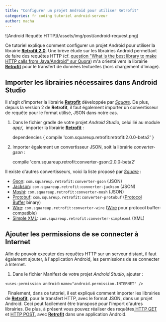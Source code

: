 ```yaml
---
title: "Configurer un projet Android pour utiliser Retrofit"
categories: fr coding tutoriel android-serveur
author: macha
---
```


<div class="text-center lead" markdown="1">
  ![Android Requête HTTP](/assets/img/post/android-request.png)
</div>

Ce tutoriel explique comment configurer un projet Android pour utiliser la
librairie [**Retrofit 2.0**](http://square.github.io/retrofit/). Une brève étude
sur les librairies Android permettant de faire des requêtes HTTP (cf.
[question "What is the best library to make HTTP calls from Java/Android" sur Quora](https://www.quora.com/What-is-the-best-library-to-make-HTTP-calls-from-Java-Android))
m'a orienté vers la librairie [**Retrofit**](http://square.github.io/retrofit/)
pour le transfert de données textuelles (hors chargement d'image).

<!--more-->

## Importer les librairies nécessaires dans Android Studio

Il s'agit d'importer la librairie [**Retrofit**](http://square.github.io/retrofit/) développée par [_Square_](http://square.github.io). De plus, depuis la version 2 de **Retrofit**, il faut également importer un convertisseur de requête pour le format utilisé, JSON dans notre cas.

  1. Dans le fichier gradle de votre projet _Android Studio_, celui lié au module _app/_,  importer la librairie [**Retrofit**](http://square.github.io/retrofit/) :

        dependencies {
    compile 'com.squareup.retrofit:retrofit:2.0.0-beta2'
    }

  2. Importer également un convertisseur JSON, soit la librairie _converter-gson_ :

        compile 'com.squareup.retrofit:converter-gson:2.0.0-beta2'

Il existe d'autres convertisseurs, voici la liste proposé par [_Square_](http://square.github.io) :

  * [Gson](https://github.com/google/gson): `com.squareup.retrofit:converter-gson` (JSON)
  * [Jackson](http://wiki.fasterxml.com/JacksonHome): `com.squareup.retrofit:converter-jackson` (JSON)
  * [Moshi](https://github.com/square/moshi/): `com.squareup.retrofit:converter-mosh` (JSON)
  * [Protobuf](https://developers.google.com/protocol-buffers/): `com.squareup.retrofit:converter-protobuf` ([Protocol Buffer](https://developers.google.com/protocol-buffers/) binary)
  * [Wire](https://github.com/square/wire): `com.squareup.retrofit:converter-wire` ([Wire](https://github.com/square/wire) pour protocol buffer-compatible)
  * [Simple XML](http://simple.sourceforge.net/): `com.squareup.retrofit:converter-simplexml` (XML)
 
## Ajouter les permissions de se connecter à Internet

Afin de pouvoir executer des requêtes HTTP sur un serveur distant, il faut également ajouter, à l'application Android, les permissions de se connecter à Internet.

  1. Dans le fichier Manifest de votre projet _Android Studio_, ajouter :


    <uses-permission android:name="android.permission.INTERNET" />

  Finalement, dans ce tutoriel, il est expliqué comment importer les librairies de **[Retrofit](http://square.github.io/retrofit/)**, pour le transfert HTTP, avec le format JSON, dans un projet Android. Ceci peut facilement être transposé pour l'import d'autres librairies. De plus, à présent vous pouvez réaliser des requêtes[ HTTP GET](requete-http-get-retrofit-android/) et [HTTP POST](http://www.machada.fr/requete-http-post-retrofit-android/), avec **[Retrofit](http://square.github.io/retrofit/)** dans une application Android.
